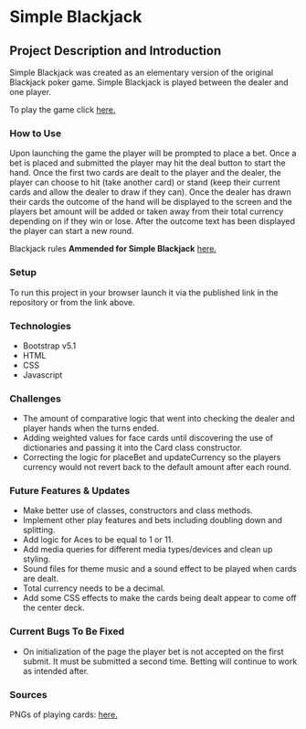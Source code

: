 # Simple Blackjack

## Project Description and Introduction
Simple Blackjack was created as an elementary version of the original Blackjack poker game. Simple Blackjack is played between the dealer and one player.

To play the game click [here.](https://bdfroehlich.github.io/MP1-SimpleBlackJack/?# "This link will take you to Simple Blackjack.")

### How to Use
Upon launching the game the player will be prompted to place a bet. Once a bet is placed and submitted the player may hit the deal button to start the hand. Once the first two cards are dealt to the player and the dealer, the player can choose to hit (take another card) or stand (keep their current cards and allow the dealer to draw if they can). Once the dealer has drawn their cards the outcome of the hand will be displayed to the screen and the players bet amount will be added or taken away from their total currency depending on if they win or lose. After the outcome text has been displayed the player can start a new round.

Blackjack rules **Ammended for Simple Blackjack** [here.](https://www.ildado.com/blackjack_rules.html "This link will take you the rules of Blackjack.")

### Setup
To run this project in your browser launch it via the published link in the repository or from the link above.

### Technologies
- Bootstrap v5.1
- HTML
- CSS
- Javascript

### Challenges
- The amount of comparative logic that went into checking the dealer and player hands when the turns ended.
- Adding weighted values for face cards until discovering the use of dictionaries and passing it into the Card class constructor.
- Correcting the logic for placeBet and updateCurrency so the players currency would not revert back to the default amount after each round.

### Future Features & Updates
- Make better use of classes, constructors and class methods.
- Implement other play features and bets including doubling down and splitting.
- Add logic for Aces to be equal to 1 or 11.
- Add media queries for different media types/devices and clean up styling.
- Sound files for theme music and a sound effect to be played when cards are dealt.
- Total currency needs to be a decimal.
- Add some CSS effects to make the cards being dealt appear to come off the center deck.

### Current Bugs To Be Fixed
- On initialization of the page the player bet is not accepted on the first submit. It must be submitted a second time. Betting will continue to work as intended after.

### Sources
PNGs of playing cards: [here.](https://code.google.com/archive/p/vector-playing-cards "This link will take you the deck of cards PNG download.")

